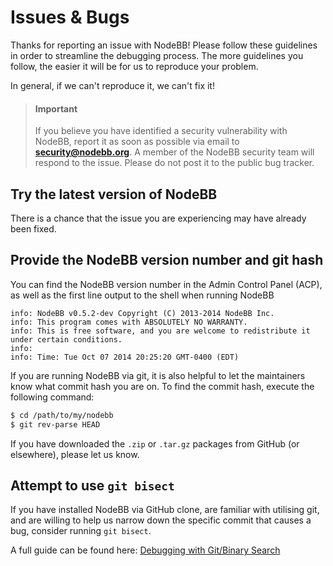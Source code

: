 # Issues & Bugs

Thanks for reporting an issue with NodeBB! Please follow these guidelines in order to streamline the debugging process. The more guidelines you follow, the easier it will be for us to reproduce your problem.

In general, if we can't reproduce it, we can't fix it!

> #### **Important**
> If you believe you have identified a security vulnerability with NodeBB, report it as soon as possible via email to **security@nodebb.org**.
> A member of the NodeBB security team will respond to the issue.
> Please do not post it to the public bug tracker.

## Try the latest version of NodeBB

There is a chance that the issue you are experiencing may have already been fixed.

## Provide the NodeBB version number and git hash

You can find the NodeBB version number in the Admin Control Panel (ACP), as well as the first line output to the shell when running NodeBB

``` plaintext
info: NodeBB v0.5.2-dev Copyright (C) 2013-2014 NodeBB Inc.
info: This program comes with ABSOLUTELY NO WARRANTY.
info: This is free software, and you are welcome to redistribute it under certain conditions.
info: 
info: Time: Tue Oct 07 2014 20:25:20 GMT-0400 (EDT)
```

If you are running NodeBB via git, it is also helpful to let the maintainers know what commit hash you are on. To find the commit hash, execute the following command:

``` bash
$ cd /path/to/my/nodebb
$ git rev-parse HEAD
```

If you have downloaded the `.zip` or `.tar.gz` packages from GitHub (or elsewhere), please let us know.

## Attempt to use `git bisect`

If you have installed NodeBB via GitHub clone, are familiar with utilising git, and are willing to help us narrow down the specific commit that causes a bug, consider running `git bisect`.

A full guide can be found here: [Debugging with Git/Binary Search](http://git-scm.com/book/en/Git-Tools-Debugging-with-Git#Binary-Search)
